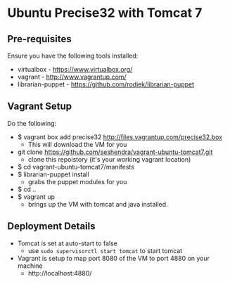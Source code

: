 # Ubuntu Precise32 with Tomcat 7

## Pre-requisites
Ensure you have the following tools installed:
* virtualbox - https://www.virtualbox.org/
* vagrant - http://www.vagrantup.com/
* librarian-puppet - https://github.com/rodjek/librarian-puppet

## Vagrant Setup
Do the following:
* $ vagrant box add precise32 http://files.vagrantup.com/precise32.box
	* This will download the VM for you
* git clone https://github.com/seshendra/vagrant-ubuntu-tomcat7.git
	* clone this repoistory (it's your working vagrant location)
* $ cd vagrant-ubuntu-tomcat7/manifests
* $ librarian-puppet install
	* grabs the puppet modules for you
* $ cd ..
* $ vagrant up
	* brings up the VM with tomcat and java installed.

## Deployment Details
* Tomcat is set at auto-start to false
  * use ```sudo supervisorctl start tomcat``` to start tomcat
* Vagrant is setup to map port 8080 of the VM to port 4880 on your machine
	*  http://localhost:4880/
